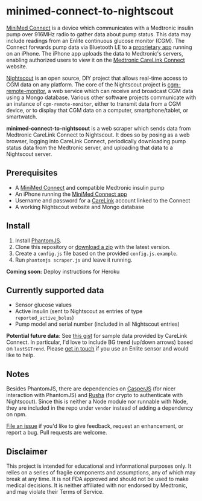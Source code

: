 # minimed-connect-to-nightscout

[MiniMed Connect] is a device which communicates with a Medtronic insulin pump over 916MHz radio to gather data about pump status. This data may include readings from an Enlite continuous glucose monitor (CGM). The Connect forwards pump data via Bluetooth LE to a [proprietary app][connect-app] running on an iPhone. The iPhone app uploads the data to Medtronic's servers, enabling authorized users to view it on the [Medtronic CareLink Connect][carelink] website.

[Nightscout] is an open source, DIY project that allows real-time access to CGM data on any platform. The core of the Nightscout project is [cgm-remote-monitor], a web service which can receive and broadcast CGM data using a Mongo database. Various other software projects communicate with an instance of `cgm-remote-monitor`, either to transmit data from a CGM device, or to display that CGM data on a computer, smartphone/tablet, or smartwatch.

**minimed-connect-to-nightscout** is a web scraper which sends data from Medtronic CareLink Connect to Nightscout. It does so by posing as a web browser, logging into CareLink Connect, periodically downloading pump status data from the Medtronic server, and uploading that data to a Nightscout server.

## Prerequisites

* A [MiniMed Connect] and compatible Medtronic insulin pump
* An iPhone running the [MiniMed Connect app][connect-app]
* Username and password for a [CareLink][carelink] account linked to the Connect
* A working Nightscout website and Mongo database

## Install

1. Install [PhantomJS].
1. Clone this repository or [download a zip] with the latest version.
1. Create a `config.js` file based on the provided `config.js.example`.
1. Run `phantomjs scraper.js` and leave it running.

**Coming soon:** Deploy instructions for Heroku

## Currently supported data

* Sensor glucose values
* Active insulin (sent to Nightscout as entries of type `reported_active_bolus`)
* Pump model and serial number (included in all Nightscout entries)

**Potential future data**: See [this gist] for sample data provided by CareLink Connect. In particular, I'd love to include BG trend (up/down arrows) based on `lastSGTrend`. Please [get in touch] if you use an Enlite sensor and would like to help.

## Notes

Besides PhantomJS, there are dependencies on [CasperJS][casper] (for nicer interaction with PhantomJS) and [Rusha][rusha] (for crypto to authenticate with Nightscout). Since this is neither a Node module nor runnable with Node, they are included in the repo under `vendor` instead of adding a dependency on npm.

[File an issue] if you'd like to give feedback, request an enhancement, or report a bug. Pull requests are welcome.

## Disclaimer

This project is intended for educational and informational purposes only. It relies on a series of fragile components and assumptions, any of which may break at any time. It is not FDA approved and should not be used to make medical decisions. It is neither affiliated with nor endorsed by Medtronic, and may violate their Terms of Service.

[MiniMed Connect]: http://www.medtronicdiabetes.com/products/minimed-connect
[connect-app]: https://itunes.apple.com/us/app/minimed-connect/id999836914
[carelink]: https://carelink.minimed.com/
[Nightscout]: http://www.nightscout.info/
[cgm-remote-monitor]: https://github.com/nightscout/cgm-remote-monitor
[PhantomJS]: http://phantomjs.org/
[download a zip]: https://github.com/mddub/minimed-connect-to-nightscout/archive/master.zip
[this gist]: https://gist.github.com/mddub/b033ec0c800deec02471
[get in touch]: mailto:mark@warkmilson.com
[File an issue]: https://github.com/mddub/minimed-connect-to-nightscout/issues
[casper]: http://casperjs.org/
[rusha]: https://www.npmjs.com/package/rusha
